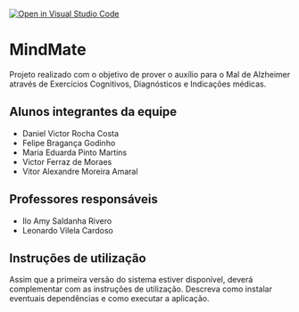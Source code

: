 [![Open in Visual Studio Code](https://classroom.github.com/assets/open-in-vscode-718a45dd9cf7e7f842a935f5ebbe5719a5e09af4491e668f4dbf3b35d5cca122.svg)](https://classroom.github.com/online_ide?assignment_repo_id=10811812&assignment_repo_type=AssignmentRepo)
# MindMate
Projeto realizado com o objetivo de prover o auxílio para o Mal de Alzheimer através de Exercícios Cognitivos, Diagnósticos e Indicações médicas.

## Alunos integrantes da equipe

* Daniel Victor Rocha Costa
* Felipe Bragança Godinho
* Maria Eduarda Pinto Martins
* Victor Ferraz de Moraes
* Vitor Alexandre Moreira Amaral

## Professores responsáveis

* Ilo Amy Saldanha Rivero
* Leonardo Vilela Cardoso

## Instruções de utilização

Assim que a primeira versão do sistema estiver disponível, deverá complementar com as instruções de utilização. Descreva como instalar eventuais dependências e como executar a aplicação.
